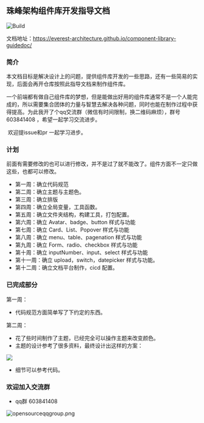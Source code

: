 ## 珠峰架构组件库开发指导文档

![Build](https://github.com/everest-architecture/component-library-guidedoc/workflows/Build/badge.svg)

文档地址：https://everest-architecture.github.io/component-library-guidedoc/

### 简介

​	本文档目标是解决设计上的问题，提供组件库开发的一些思路，还有一些简易的实现，后面会再开仓库按照此指导文档来制作组件库。

​	一个前端都有做自己组件库的梦想，但是能做出好用的组件库通常不是一个人能完成的，所以需要集合团体的力量与智慧去解决各种问题，同时也能在制作过程中获得提高。为此我开了个qq交流群（微信有时间限制，换二维码麻烦），群号603841408 ，希望一起学习交流进步。

​	欢迎提issue和pr 一起学习进步。

### 计划

前面有需要修改的也可以进行修改，并不是过了就不能改了。组件方面不一定只做这些，也都可以修改。

-   第一周：确立代码规范
-   第二周：确立主题与主题色。
-   第三周：确立排版
-   第四周：确立全局变量，工具函数。
-   第五周：确立文件夹结构，构建工具，打包配置。
-   第六周：确立 Avatar、badge、button 样式与功能
-   第七周：确立 Card、List、Popover 样式与功能
-   第八周：确立 menu、table、pagenation 样式与功能
-   第九周：确立 Form、radio、checkbox 样式与功能
-   第十周：确立 inputNumber、input、select 样式与功能
-   第十一周：确立 upload，switch，datepicker 样式与功能。
-   第十二周：确立文档平台制作，cicd 配置。



### 已完成部分

第一周：

- 代码规范方面简单写了下约定的东西。

第二周：

- 花了些时间制作了主题，已经完全可以操作主题来改变颜色。
- 主题的设计参考了很多资料，最终设计出这样的方案：

<img src="https://github.com/everest-architecture/component-library-guidedoc/blob/master/public/week2.jpg" />

- 细节可以参考代码。

### 欢迎加入交流群

- qq群 603841408

![opensourceqqgroup.png](https://img.zhufengpeixun.com/opensourceqqgroup.png)

